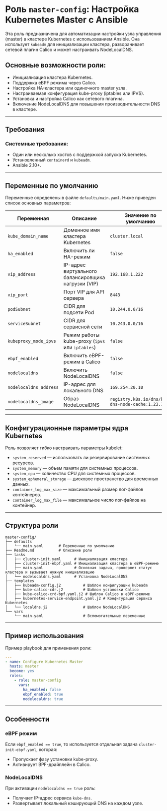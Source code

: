 # Роль `master-config`: Настройка Kubernetes Master с Ansible

Эта роль предназначена для автоматизации настройки узла управления (master) в кластере Kubernetes с использованием Ansible. Она использует `kubeadm` для инициализации кластера, разворачивает сетевой плагин Calico и может настраивать NodeLocalDNS.

## Основные возможности роли:
- Инициализация кластера Kubernetes.
- Поддержка eBPF режима через Calico.
- Настройка HA-кластера или одиночного master узла.
- Настраиваемая конфигурация kube-proxy (iptables или IPVS).
- Установка и настройка Calico как сетевого плагина.
- Включение NodeLocalDNS для повышения производительности DNS в кластере.

---

## Требования

### Системные требования:
- Один или несколько хостов с поддержкой запуска Kubernetes.
- Установленный `containerd` и `kubeadm`.
- Ansible 2.10+.

---

## Переменные по умолчанию

Переменные определены в файле `defaults/main.yaml`. Ниже приведен список основных параметров:

| Переменная | Описание | Значение по умолчанию |
|------------|----------|------------------------|
| `kube_domain_name` | Доменное имя кластера Kubernetes | `cluster.local` |
| `ha_enabled` | Включить ли HA-режим | `false` |
| `vip_address` | IP-адрес виртуального балансировщика нагрузки (VIP) | `192.168.1.222` |
| `vip_port` | Порт VIP для API сервера | `8443` |
| `podSubnet` | CIDR для подсети Pod | `10.244.0.0/16` |
| `serviceSubnet` | CIDR для сервисной сети | `10.243.0.0/16` |
| `kubeproxy_mode_ipvs` | Режим работы kube-proxy (`ipvs` или `iptables`) | `false` |
| `ebpf_enabled` | Включить eBPF-режим в Calico | `false` |
| `nodelocaldns` | Включить NodeLocalDNS | `false` |
| `nodelocaldns_address` | IP-адрес для локального DNS | `169.254.20.10` |
| `nodelocaldns_image` | Образ NodeLocalDNS | `registry.k8s.io/dns/k8s-dns-node-cache:1.23.1` |

---

## Конфигурационные параметры ядра Kubernetes

Роль позволяет гибко настраивать параметры kubelet:

- `system_reserved` — использовать ли резервирование системных ресурсов.
- `system_memory` — объем памяти для системных процессов.
- `system_cpu` — количество CPU для системных процессов.
- `system_ephemeral_storage` — дисковое пространство для временных данных.
- `container_log_max_size` — максимальный размер лог-файлов контейнеров.
- `container_log_max_file` — максимальное число лог-файлов на контейнер.

---

## Структура роли

```
master-config/
├── defaults
│   └── main.yaml       # Переменные по умолчанию
├── Readme.md           # Описание роли
├── tasks
│   ├── cluster-init.yaml      # Инициализация кластера
│   ├── cluster-init-ebpf.yaml # Инициализация кластера в eBPF-режиме
│   ├── main.yaml              # Основная задача, проверяет статус кластера и вызывает нужную инициализацию
│   └── nodelocaldns.yaml      # Установка NodeLocalDNS
├── templates
│   ├── kubeadm-config.j2          # Шаблон конфигурации kubeadm
│   ├── kube-calico-cdr.j2         # Шаблон установки Calico
│   ├── kube-calico-crd-bpf.yaml.j2 # Шаблон Calico в eBPF-режиме
│   ├── kubernetes-service-endpoint.yaml.j2 # Конфигурация сервиса Kubernetes
│   └── localdns.j2                # Шаблон NodeLocalDNS
└── vars
    └── main.yaml                  # Вспомогательные переменные
```

---

## Пример использования

Пример playbook для применения роли:

```yaml
---
- name: Configure Kubernetes Master
  hosts: master
  become: yes
  roles:
    - role: master-config
      vars:
        ha_enabled: false
        ebpf_enabled: true
        nodelocaldns: true
```

---

## Особенности

### eBPF режим
Если `ebpf_enabled == true`, то используется отдельная задача `cluster-init-ebpf.yaml`, которая:
- Пропускает фазу установки kube-proxy.
- Активирует BPF-драйплейн в Calico.

### NodeLocalDNS
При активации `nodelocaldns == true` роль:
- Получает IP-адрес сервиса `kube-dns`.
- Развертывает локальный кэширующий DNS на каждом узле.
